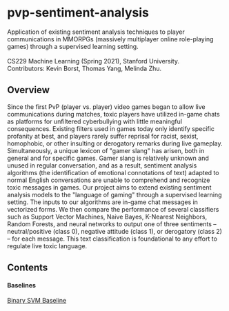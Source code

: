 # pvp-sentiment-analysis
Application of existing sentiment analysis techniques to player communications in MMORPGs (massively multiplayer online role-playing games) through a supervised learning setting.<br/>
<br/>
CS229 Machine Learning (Spring 2021), Stanford University. <br/>
Contributors: Kevin Borst, Thomas Yang, Melinda Zhu.


## Overview
Since the first PvP (player vs. player) video games began to allow live communications during matches, toxic players have utilized in-game chats as platforms for unfiltered cyberbullying with little meaningful consequences. Existing filters used in games today only identify specific profanity at best, and players rarely suffer reprisal for racist, sexist, homophobic, or other insulting or derogatory remarks during live gameplay. Simultaneously, a unique lexicon of "gamer slang" has arisen, both in general and for specific games.  Gamer slang is relatively unknown and unused in regular conversation, and as a result, sentiment analysis algorithms (the identification of emotional connotations of text) adapted to normal English conversations are unable to comprehend and recognize toxic messages in games. Our project aims to extend existing sentiment analysis models to the "language of gaming" through a supervised learning setting. The inputs to our algorithms are in-game chat messages in vectorized forms. We then compare the performance of several classifiers such as Support Vector Machines, Naive Bayes, K-Nearest Neighbors, Random Forests, and neural networks to output one of three sentiments – neutral/positive (class 0), negative attitude (class 1), or derogatory (class 2) – for each message.  This text classification is foundational to any effort to regulate live toxic language.


## Contents
#### Baselines
[Binary SVM Baseline](https://github.com/melindazhu/pvp-sentiment-analysis/blob/main/SVM_Binary_Baseline.ipynb)
